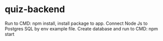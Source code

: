 # quiz-backend
Run to CMD: npm install, install package to app.
Connect Node Js to Postgres SQL by env example file.
Create database and run to CMD: npm start
